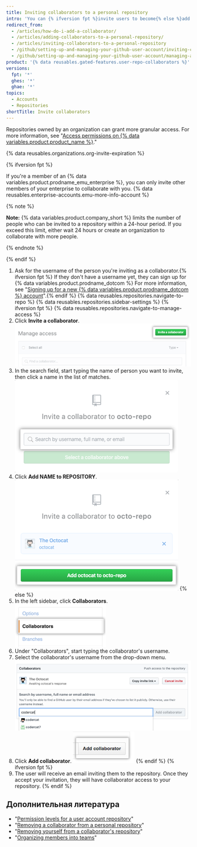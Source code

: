 ```yaml
---
title: Inviting collaborators to a personal repository
intro: 'You can {% ifversion fpt %}invite users to become{% else %}add users as{% endif %} collaborators to your personal repository.'
redirect_from:
  - /articles/how-do-i-add-a-collaborator/
  - /articles/adding-collaborators-to-a-personal-repository/
  - /articles/inviting-collaborators-to-a-personal-repository
  - /github/setting-up-and-managing-your-github-user-account/inviting-collaborators-to-a-personal-repository
  - /github/setting-up-and-managing-your-github-user-account/managing-access-to-your-personal-repositories/inviting-collaborators-to-a-personal-repository
product: '{% data reusables.gated-features.user-repo-collaborators %}'
versions:
  fpt: '*'
  ghes: '*'
  ghae: '*'
topics:
  - Accounts
  - Repositories
shortTitle: Invite collaborators
---
```


Repositories owned by an organization can grant more granular access. For more information, see "[Access permissions on {% data variables.product.product_name %}](/articles/access-permissions-on-github)."

{% data reusables.organizations.org-invite-expiration %}

{% ifversion fpt %}

If you're a member of an {% data variables.product.prodname_emu_enterprise %}, you can only invite other members of your enterprise to collaborate with you. {% data reusables.enterprise-accounts.emu-more-info-account %}

{% note %}

**Note:** {% data variables.product.company_short %} limits the number of people who can be invited to a repository within a 24-hour period. If you exceed this limit, either wait 24 hours or create an organization to collaborate with more people.

{% endnote %}

{% endif %}

1. Ask for the username of the person you're inviting as a collaborator.{% ifversion fpt %} If they don't have a username yet, they can sign up for {% data variables.product.prodname_dotcom %} For more information, see "[Signing up for a new {% data variables.product.prodname_dotcom %} account](/articles/signing-up-for-a-new-github-account)".{% endif %}
{% data reusables.repositories.navigate-to-repo %}
{% data reusables.repositories.sidebar-settings %}
{% ifversion fpt %}
{% data reusables.repositories.navigate-to-manage-access %}
1. Click **Invite a collaborator**. !["Invite a collaborator" button](/assets/images/help/repository/invite-a-collaborator-button.png)
2. In the search field, start typing the name of person you want to invite, then click a name in the list of matches. ![Search field for typing the name of a person to invite to the repository](/assets/images/help/repository/manage-access-invite-search-field-user.png)
3. Click **Add NAME to REPOSITORY**. ![Button to add collaborator](/assets/images/help/repository/add-collaborator-user-repo.png)
{% else %}
5. In the left sidebar, click **Collaborators**. ![Repository settings sidebar with Collaborators highlighted](/assets/images/help/repository/user-account-repo-settings-collaborators.png)
6. Under "Collaborators", start typing the collaborator's username.
7. Select the collaborator's username from the drop-down menu. ![Collaborator list drop-down menu](/assets/images/help/repository/repo-settings-collab-autofill.png)
8. Click **Add collaborator**. !["Add collaborator" button](/assets/images/help/repository/repo-settings-collab-add.png)
{% endif %}
{% ifversion fpt %}
9. The user will receive an email inviting them to the repository. Once they accept your invitation, they will have collaborator access to your repository.
{% endif %}

## Дополнительная литература

- "[Permission levels for a user account repository](/articles/permission-levels-for-a-user-account-repository/#collaborator-access-for-a-repository-owned-by-a-user-account)"
- "[Removing a collaborator from a personal repository](/articles/removing-a-collaborator-from-a-personal-repository)"
- "[Removing yourself from a collaborator's repository](/articles/removing-yourself-from-a-collaborator-s-repository)"
- "[Organizing members into teams](/organizations/organizing-members-into-teams)"
